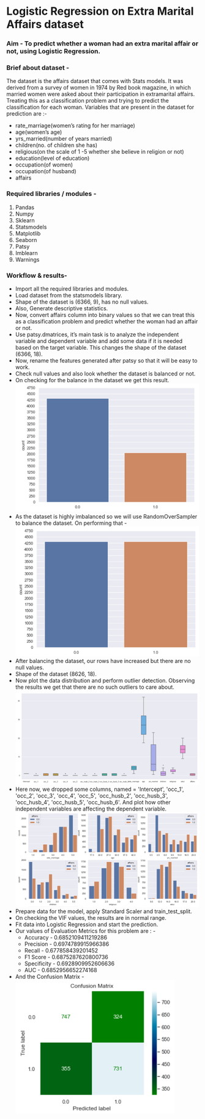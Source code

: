 # Logistic Regression on Extra Marital Affairs dataset
### Aim - To predict whether a woman had an extra marital affair or not, using Logistic Regression.
### Brief about dataset -
The dataset is the affairs dataset that comes with Stats models. It was derived from a survey of women in 1974 by Red book magazine, in which married women were asked about their participation in extramarital affairs. Treating this as a classification problem and trying to predict the classification for each woman. Variables that are present in the dataset for prediction are :-
* rate_marriage(women’s rating for her marriage)
* age(women’s age)
* yrs_married(number of years married)
* children(no. of children she has)
* religious(on the scale of 1 -5 whether she believe in religion or not)
* education(level of education)
* occupation(of women)
* occupation(of husband)
* affairs
### Required libraries / modules -
1. Pandas 
2. Numpy
3. Sklearn
4. Statsmodels
5. Matplotlib
6. Seaborn
7. Patsy
8. Imblearn
9. Warnings
### Workflow & results-
* Import all the required libraries and modules.
* Load dataset from the statsmodels library. 
* Shape of the dataset is (6366, 9), has no null values.
* Also, Generate descriptive statistics.
* Now, convert affairs column into binary values so that we can treat this as a classification problem and predict whether the woman had an affair or not.
* Use patsy.dmatrices, it’s main task is to analyze the independent variable and dependent variable and add some data if it is needed based on the target variable. This changes the shape of the dataset (6366, 18).
* Now, rename the features generated after patsy so that it will be easy to work.
* Check null values and also look whether the dataset is balanced or not.
* On checking for the balance in the dataset we get this result.
![screenshot1](/img/log1.PNG)
* As the dataset is highly imbalanced so we will use RandomOverSampler to balance the dataset. On performing that -
![screenshot2](/img/log2.PNG)
* After balancing the dataset, our rows have increased but there are no null values.
* Shape of the dataset (8626, 18).
* Now plot the data distribution and perform outlier detection. Observing the results we get that there are no such outliers to care about.
![screenshot3](/img/log3.PNG)
* Here now, we dropped some columns, named = 'Intercept', 'occ_1', 'occ_2', 'occ_3', 'occ_4', 'occ_5', 'occ_husb_2', 'occ_husb_3', 'occ_husb_4', 'occ_husb_5', 'occ_husb_6'. And plot how other independent variables are affecting the dependent variable.
![screenshot4](/img/log4.PNG)
* Prepare data for the model, apply Standard Scaler and train_test_split.
* On checking the VIF values, the results are in normal range.
* Fit data into Logistic Regression and start the prediction.
* Our values of Evaluation Metrics for this problem are : -
  * Accuracy - 0.6852109411219286
  * Precision - 0.6974789915966386
  * Recall - 0.677858439201452
  * F1 Score - 0.6875287620800736
  * Specificity - 0.6928909952606636
  * AUC - 0.6852956652274168
* And the Confusion Matrix -
![screenshot5](/img/log5.PNG)
